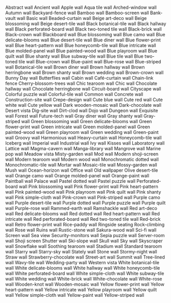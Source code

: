 Abstract wall
Ancient wall
Apple wall
Aqua tile wall
Arched-window wall
Autumn wall
Backyard-fence wall
Bamboo wall
Bamboo-screen wall
Bank-vault wall
Basic wall
Beaded-curtain wall
Beige art-deco wall
Beige blossoming wall
Beige desert-tile wall
Black botanical-tile wall
Black hallway wall
Black perforated-board wall
Black two-toned tile wall
Black-brick wall
Black-crown wall
Blackboard wall
Blue blossoming wall
Blue camo wall
Blue delicate-blooms wall
Blue desert-tile wall
Blue diner wall
Blue flower-print wall
Blue heart-pattern wall
Blue honeycomb-tile wall
Blue intricate wall
Blue molded-panel wall
Blue painted-wood wall
Blue playroom wall
Blue quilt wall
Blue shanty wall
Blue subway-tile wall
Blue tile wall
Blue two-toned tile wall
Blue-crown wall
Blue-paint wall
Blue-rose wall
Blue-striped wall
Botanical-tile wall
Brown diner wall
Brown hallway wall
Brown herringbone wall
Brown shanty wall
Brown wedding wall
Brown-crown wall
Bunny Day wall
Butterflies wall
Cabin wall
Café-curtain wall
Chain-link fence
Cherry-blossom-trees wall
Chic tearoom wall
Chic wall
Chocolate hallway wall
Chocolate herringbone wall
Circuit-board wall
Cityscape wall
Colorful puzzle wall
Colorful-tile wall
Common wall
Concrete wall
Construction-site wall
Crepe-design wall
Cute blue wall
Cute red wall
Cute white wall
Cute yellow wall
Dark wooden-mosaic wall
Dark-chocolate wall
Desert vista
Dig-site wall
Dirt-clod wall
Dojo wall
Dungeon wall
Exquisite wall
Forest wall
Future-tech wall
Gray diner wall
Gray shanty wall
Gray-striped wall
Green blossoming wall
Green delicate-blooms wall
Green flower-print wall
Green intricate wall
Green molded-panel wall
Green painted-wood wall
Green playroom wall
Green wedding wall
Green-paint wall
Groovy wall
Harmonious wall
Heavy-curtain wall
Honeycomb-tile wall
Iceberg wall
Imperial wall
Industrial wall
Ivy wall
Kisses wall
Laboratory wall
Lattice wall
Magma-cavern wall
Manga-library wall
Mangrove wall
Marine pop wall
Meadow vista
Misty-garden wall
Mod wall
Modern shoji-screen wall
Modern tearoom wall
Modern wood wall
Monochromatic dotted wall
Monochromatic-tile wall
Mortar wall
Mosaic-tile wall
Mossy-garden wall
Mush wall
Ocean-horizon wall
Office wall
Old wallpaper
Olive desert-tile wall
Orange camo wall
Orange molded-panel wall
Orange-paint wall
Paintball wall
Palace wall
Pastel dotted wall
Pastel puzzle wall
Perforated-board wall
Pink blossoming wall
Pink flower-print wall
Pink heart-pattern wall
Pink painted-wood wall
Pink playroom wall
Pink quilt wall
Pink shanty wall
Pink simple-cloth wall
Pink-crown wall
Pink-striped wall
Purple camo wall
Purple desert-tile wall
Purple dotted wall
Purple puzzle wall
Purple quilt wall
Purple-rose wall
Rammed-earth wall
Ramshackle wall
Red art-deco wall
Red delicate-blooms wall
Red dotted wall
Red heart-pattern wall
Red intricate wall
Red perforated-board wall
Red two-toned tile wall
Red-brick wall
Retro flower-print wall
Rice-paddy wall
Ringside seating
Rock-climbing wall
Rose wall
Ruins wall
Rustic-stone wall
Sakura-wood wall
Sci-fi wall
Screen wall
Sea view
Security-monitors wall
Sepia puzzle wall
Server-room wall
Shoji screen
Shutter wall
Ski-slope wall
Skull wall
Sky wall
Skyscraper wall
Snowflake wall
Soothing tearoom wall
Stadium wall
Standard tearoom wall
Starry wall
Starry-sky wall
Stately wall
Stone wall
Stormy-night wall
Straw wall
Strawberry-chocolate wall
Street-art wall
Summit wall
Tree-lined wall
Wavy-tile wall
Wedding-party wall
Western vista
White botanical-tile wall
White delicate-blooms wall
White hallway wall
White honeycomb-tile wall
White perforated-board wall
White simple-cloth wall
White subway-tile wall
White wedding wall
White-brick wall
White-chocolate wall
White-rose wall
Wooden-knot wall
Wooden-mosaic wall
Yellow flower-print wall
Yellow heart-pattern wall
Yellow intricate wall
Yellow playroom wall
Yellow quilt wall
Yellow simple-cloth wall
Yellow-paint wall
Yellow-striped wall
